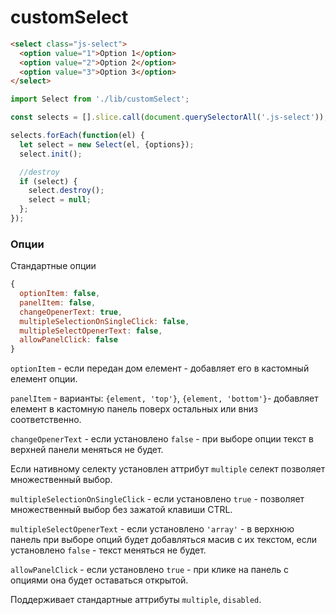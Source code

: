 # customSelect

```html
<select class="js-select">
  <option value="1">Option 1</option>
  <option value="2">Option 2</option>
  <option value="3">Option 3</option>
</select>
```

```js
import Select from './lib/customSelect';

const selects = [].slice.call(document.querySelectorAll('.js-select'));

selects.forEach(function(el) {
  let select = new Select(el, {options});
  select.init();

  //destroy
  if (select) {
    select.destroy();
    select = null;
  };
});
```

### Опции

Стандартные опции
```js
{
  optionItem: false,
  panelItem: false,
  changeOpenerText: true,
  multipleSelectionOnSingleClick: false,
  multipleSelectOpenerText: false,
  allowPanelClick: false
}
```

`optionItem` - если передан дом елемент - добавляет его в кастомный елемент опции.

`panelItem` - варианты: `{element, 'top'}`, `{element, 'bottom'}`- добавляет елемент в кастомную панель поверх остальных или вниз соответственно.

`changeOpenerText` - если установлено `false` - при выборе опции текст в верхней панели меняться не будет.

Если нативному селекту установлен аттрибут `multiple` селект позволяет множественный выбор.

`multipleSelectionOnSingleClick` - если установлено `true` - позволяет множественный выбор без зажатой клавиши CTRL.

`multipleSelectOpenerText` - если установлено `'array'` - в верхнюю панель при выборе опций будет добавляться масив с их текстом, если установлено `false` - текст меняться не будет.

`allowPanelClick` - если установлено `true` - при клике на панель с опциями она будет оставаться открытой.

Поддерживает стандартные аттрибуты `multiple`, `disabled`.
